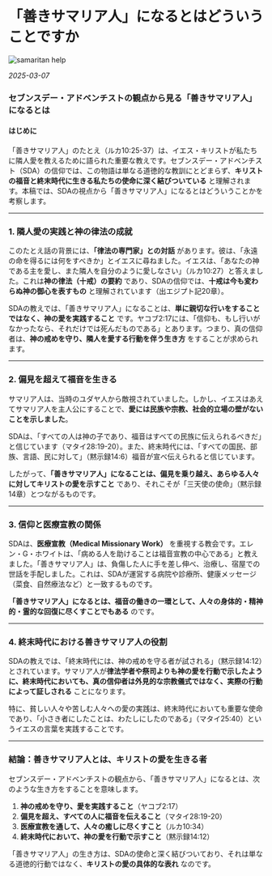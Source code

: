 #  「善きサマリア人」になるとはどういうことですか

![samaritan help](/static/images/blog/38.png)

*2025-03-07*

### **セブンスデー・アドベンチストの観点から見る「善きサマリア人」になるとは**

#### **はじめに**
「善きサマリア人」のたとえ（ルカ10:25-37）は、イエス・キリストが私たちに隣人愛を教えるために語られた重要な教えです。セブンスデー・アドベンチスト（SDA）の信仰では、この物語は単なる道徳的な教訓にとどまらず、**キリストの福音と終末時代に生きる私たちの使命に深く結びついている** と理解されます。本稿では、SDAの視点から「善きサマリア人」になるとはどういうことかを考察します。

---

### **1. 隣人愛の実践と神の律法の成就**
このたとえ話の背景には、**「律法の専門家」との対話** があります。彼は、「永遠の命を得るには何をすべきか」とイエスに尋ねました。イエスは、「あなたの神である主を愛し、また隣人を自分のように愛しなさい」（ルカ10:27）と答えました。これは**神の律法（十戒）の要約** であり、SDAの信仰では、**十戒は今も変わらぬ神の御心を表すもの** と理解されています（出エジプト記20章）。

SDAの教えでは、「善きサマリア人」になることは、**単に親切な行いをすることではなく、神の愛を実践すること** です。ヤコブ2:17には、「信仰も、もし行いがなかったなら、それだけでは死んだものである」とあります。つまり、真の信仰者は、**神の戒めを守り、隣人を愛する行動を伴う生き方** をすることが求められます。

---

### **2. 偏見を超えて福音を生きる**
サマリア人は、当時のユダヤ人から敵視されていました。しかし、イエスはあえてサマリア人を主人公にすることで、**愛には民族や宗教、社会的立場の壁がないことを示しました**。

SDAは、「すべての人は神の子であり、福音はすべての民族に伝えられるべきだ」と信じています（マタイ28:19-20）。また、終末時代には、「すべての国民、部族、言語、民に対して」（黙示録14:6）福音が宣べ伝えられると信じています。

したがって、**「善きサマリア人」になることは、偏見を乗り越え、あらゆる人々に対してキリストの愛を示すこと** であり、それこそが「三天使の使命」（黙示録14章）とつながるものです。

---

### **3. 信仰と医療宣教の関係**
SDAは、**医療宣教（Medical Missionary Work）** を重視する教会です。エレン・G・ホワイトは、「病める人を助けることは福音宣教の中心である」と教えました。「善きサマリア人」は、負傷した人に手を差し伸べ、治療し、宿屋での世話を手配しました。これは、SDAが運営する病院や診療所、健康メッセージ（菜食、自然療法など）と一致するものです。

**「善きサマリア人」になるとは、福音の働きの一環として、人々の身体的・精神的・霊的な回復に尽くすことでもある** のです。

---

### **4. 終末時代における善きサマリア人の役割**
SDAの教えでは、「終末時代には、神の戒めを守る者が試される」（黙示録14:12）とされています。サマリア人が**律法学者や祭司よりも神の愛を行動で示したように、終末時代においても、真の信仰者は外見的な宗教儀式ではなく、実際の行動によって証しされる** ことになります。

特に、貧しい人々や苦しむ人々への愛の実践は、終末時代においても重要な使命であり、「小さき者にしたことは、わたしにしたのである」（マタイ25:40）というイエスの言葉を実践することです。

---

### **結論：善きサマリア人とは、キリストの愛を生きる者**
セブンスデー・アドベンチストの観点から、「善きサマリア人」になるとは、次のような生き方をすることを意味します。
1. **神の戒めを守り、愛を実践すること**（ヤコブ2:17）
2. **偏見を超え、すべての人に福音を伝えること**（マタイ28:19-20）
3. **医療宣教を通して、人々の癒しに尽くすこと**（ルカ10:34）
4. **終末時代において、神の愛を行動で示すこと**（黙示録14:12）

「善きサマリア人」の生き方は、SDAの使命と深く結びついており、それは単なる道徳的行動ではなく、**キリストの愛の具体的な表れ** なのです。
